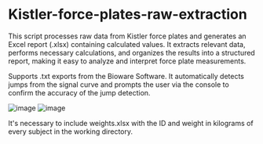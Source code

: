 # Kistler-force-plates-raw-extraction
This script processes raw data from Kistler force plates and generates an Excel report (.xlsx) containing calculated values. It extracts relevant data, performs necessary calculations, and organizes the results into a structured report, making it easy to analyze and interpret force plate measurements.

Supports .txt exports from the Bioware Software.
It automatically detects jumps from the signal curve and prompts the user via the console to confirm the accuracy of the jump detection. 

![image](https://github.com/user-attachments/assets/cfd9ead1-c8d8-4a60-88f2-55c74f2b6de6)
![image](https://github.com/user-attachments/assets/f6856004-5922-45cc-b305-7b358df43778)

It's necessary to include weights.xlsx with the ID and weight in kilograms of every subject in the working directory.




